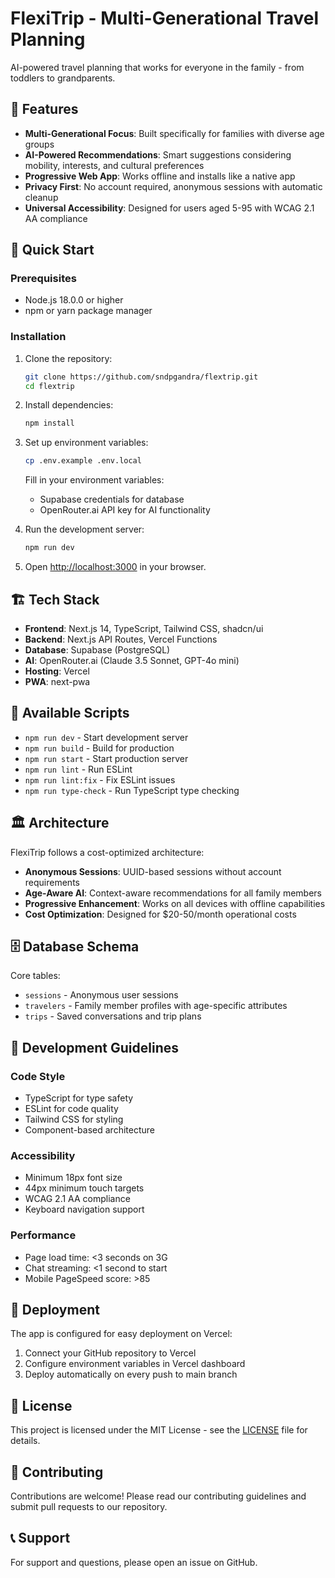 # FlexiTrip - Multi-Generational Travel Planning

AI-powered travel planning that works for everyone in the family - from toddlers to grandparents.

## 🌟 Features

- **Multi-Generational Focus**: Built specifically for families with diverse age groups
- **AI-Powered Recommendations**: Smart suggestions considering mobility, interests, and cultural preferences
- **Progressive Web App**: Works offline and installs like a native app
- **Privacy First**: No account required, anonymous sessions with automatic cleanup
- **Universal Accessibility**: Designed for users aged 5-95 with WCAG 2.1 AA compliance

## 🚀 Quick Start

### Prerequisites

- Node.js 18.0.0 or higher
- npm or yarn package manager

### Installation

1. Clone the repository:
   ```bash
   git clone https://github.com/sndpgandra/flextrip.git
   cd flextrip
   ```

2. Install dependencies:
   ```bash
   npm install
   ```

3. Set up environment variables:
   ```bash
   cp .env.example .env.local
   ```
   
   Fill in your environment variables:
   - Supabase credentials for database
   - OpenRouter.ai API key for AI functionality

4. Run the development server:
   ```bash
   npm run dev
   ```

5. Open [http://localhost:3000](http://localhost:3000) in your browser.

## 🏗️ Tech Stack

- **Frontend**: Next.js 14, TypeScript, Tailwind CSS, shadcn/ui
- **Backend**: Next.js API Routes, Vercel Functions
- **Database**: Supabase (PostgreSQL)
- **AI**: OpenRouter.ai (Claude 3.5 Sonnet, GPT-4o mini)
- **Hosting**: Vercel
- **PWA**: next-pwa

## 📝 Available Scripts

- `npm run dev` - Start development server
- `npm run build` - Build for production
- `npm run start` - Start production server
- `npm run lint` - Run ESLint
- `npm run lint:fix` - Fix ESLint issues
- `npm run type-check` - Run TypeScript type checking

## 🏛️ Architecture

FlexiTrip follows a cost-optimized architecture:

- **Anonymous Sessions**: UUID-based sessions without account requirements
- **Age-Aware AI**: Context-aware recommendations for all family members
- **Progressive Enhancement**: Works on all devices with offline capabilities
- **Cost Optimization**: Designed for $20-50/month operational costs

## 🗄️ Database Schema

Core tables:
- `sessions` - Anonymous user sessions
- `travelers` - Family member profiles with age-specific attributes  
- `trips` - Saved conversations and trip plans

## 🔧 Development Guidelines

### Code Style
- TypeScript for type safety
- ESLint for code quality
- Tailwind CSS for styling
- Component-based architecture

### Accessibility
- Minimum 18px font size
- 44px minimum touch targets
- WCAG 2.1 AA compliance
- Keyboard navigation support

### Performance
- Page load time: <3 seconds on 3G
- Chat streaming: <1 second to start
- Mobile PageSpeed score: >85

## 🚀 Deployment

The app is configured for easy deployment on Vercel:

1. Connect your GitHub repository to Vercel
2. Configure environment variables in Vercel dashboard
3. Deploy automatically on every push to main branch

## 📄 License

This project is licensed under the MIT License - see the [LICENSE](LICENSE) file for details.

## 🤝 Contributing

Contributions are welcome! Please read our contributing guidelines and submit pull requests to our repository.

## 📞 Support

For support and questions, please open an issue on GitHub.